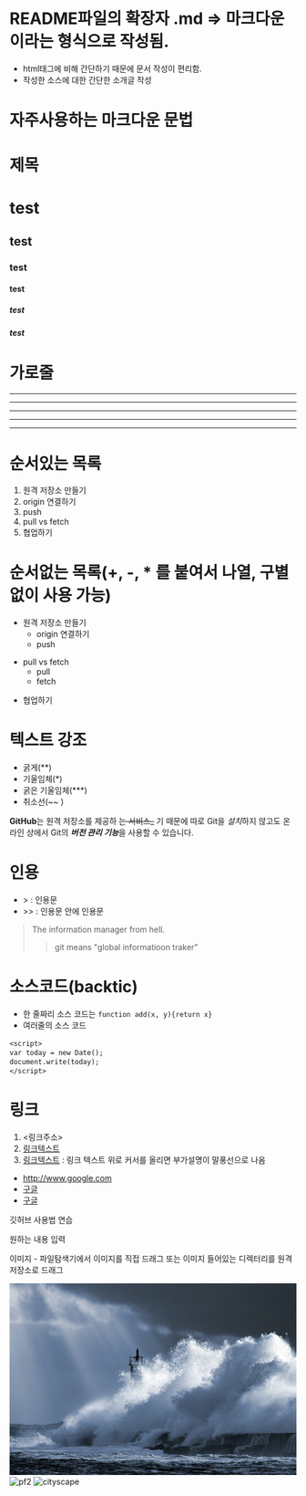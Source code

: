 # README파일의 확장자 .md => 마크다운 이라는 형식으로 작성됨.
- html태그에 비해 간단하기 때문에 문서 작성이 편리함.
- 작성한 소스에 대한 간단한 소개글 작성

# 자주사용하는 마크다운 문법


# 제목
# test
## test
### test
#### test
##### test
##### test

# 가로줄
---
------
***
******
* * *

# 순서있는 목록
1. 원격 저장소 만들기
2. origin 연결하기
3. push
4. pull vs fetch
5. 협업하기


# 순서없는 목록(+, -, * 를 붙여서 나열, 구별없이 사용 가능)
- 원격 저장소 만들기
  - origin 연결하기
  - push
+ pull vs fetch
  * pull
  * fetch
- 협업하기

# 텍스트 강조
- 굵게(**)
- 기울임체(*)
- 굵은 기울임체(***)
- 취소선(~~ )

**GitHub**는  원격 저장소를 제공하  ~~는 서비스_~~ 기 때문에
따로 Git을 *설치*하지 않고도
온라인 상에서 Git의 ***버전 관리 기능***을 사용할 수 있습니다.

# 인용
- &gt;  : 인용문
- &gt;&gt;  : 인용문 안에 인용문

> The information manager from hell.
>> git means "global informatioon traker"

# 소스코드(backtic)
- 한 줄짜리 소스 코드는 `function add(x, y){return x}`
- 여러줄의 소스 코드
```
<script>
var today = new Date();
document.write(today);
</script>
```

# 링크
1. <링크주소> 
2. [링크텍스트](링크주소) 
4. [링크텍스트](링크주소, "부가 설명")  : 링크 텍스트 위로 커서를 올리면 부가설명이 말풍선으로 나옴

- <http://www.google.com>
- [구글](http://www.google.com)
- [구글](http://www.google.com, "검색 사이트")


깃허브 사용법 연습

원하는 내용 입력




이미지 - 파일탐색기에서 이미지를 직접 드래그
또는 이미지 들어있는 디렉터리를 원격 저장소로 드래그

![storm](./images/storm.jpg)
![pf2](https://user-images.githubusercontent.com/56223139/165875437-2ec80b22-6709-44b5-9e67-e60758663dfb.png)
![cityscape](https://cdn.pixabay.com/photo/2022/03/27/15/03/cityscape-7095358_960_720.jpg)
